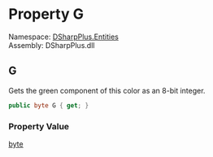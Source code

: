 # Property G

Namespace: [DSharpPlus.Entities](DSharpPlus.Entities.md)  
Assembly: DSharpPlus.dll

## <a id="DSharpPlus_Entities_DiscordColor_G"></a>G

Gets the green component of this color as an 8-bit integer.

```csharp
public byte G { get; }
```

### Property Value

[byte](https://learn.microsoft.com/dotnet/api/system.byte)

